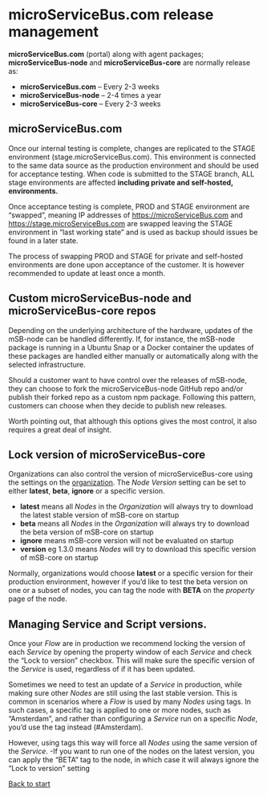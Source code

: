 # microServiceBus.com release management
**microServiceBus.com** (portal) along with agent packages; **microServiceBus-node** and **microServiceBus-core** are normally release as:

* **microServiceBus.com** – Every 2-3 weeks
* **microServiceBus-node** – 2-4 times a year
* **microServiceBus-core** – Every 2-3 weeks

## microServiceBus.com
Once our internal testing is complete, changes are replicated to the STAGE environment (stage.microServiceBus.com). This environment is connected to the same data source as the production environment and should be used for acceptance testing. When code is submitted to the STAGE branch, ALL stage environments are affected **including private and self-hosted, environments.**

Once acceptance testing is complete, PROD and STAGE environment are “swapped”, meaning IP addresses of https://microServiceBus.com and https://stage.microServiceBus.com are swapped leaving the STAGE environment in “last working state” and is used as backup should issues be found in a later state. 

The process of swapping PROD and STAGE for private and self-hosted environments are done upon acceptance of the customer. It is however recommended to update at least once a month.

## Custom microServiceBus-node and microServiceBus-core repos
Depending on the underlying architecture of the hardware, updates of the mSB-node can be handled differently. If, for instance, the mSB-node package is running in a Ubuntu Snap or a Docker container the updates of these packages are handled either manually or automatically along with the selected infrastructure. 

Should a customer want to have control over the releases of mSB-node, they can choose to fork the microServiceBus-node GitHub repo and/or publish their forked repo as a custom npm package. Following this pattern, customers can choose when they decide to publish new releases. 

Worth pointing out, that although this options gives the most control, it also requires a great deal of insight.


## Lock version of microServiceBus-core 
Organizations can also control the version of microServiceBus-core using the settings on the [organization](/microServiceBus.docs/nav/gettingstarted/organization). The *Node Version* setting can be set to either **latest**, **beta**, **ignore** or a specific version.
* **latest** means all *Nodes* in the *Organization* will always try to download the latest stable version of mSB-core on startup
* **beta** means all *Nodes* in the *Organization* will always try to download the beta version of mSB-core on startup
* **ignore** means mSB-core version will not be evaluated on startup
* **version** eg 1.3.0 means *Nodes* will try to download this specific version of mSB-core on startup

Normally, organizations would choose **latest** or a specific version for their production environment, however if you’d like to test the beta version on one or a subset of nodes, you can tag the node with **BETA** on the *property* page of the node.

## Managing Service and Script versions.
Once your *Flow* are in production we recommend locking the version of each *Service* by opening the property window of each *Service* and check the “Lock to version” checkbox. This will make sure the specific version of the *Service* is used, regardless of if it has been updated.

Sometimes we need to test an update of a *Service* in production, while making sure other *Nodes* are still using the last stable version. This is common in scenarios where a *Flow* is used by many *Nodes* using tags. In such cases, a specific tag is applied to one or more nodes, such as “Amsterdam”, and rather than configuring a *Service* run on a specific *Node*, you’d use the tag instead (#Amsterdam).

However, using tags this way will force all *Nodes* using the same version of the *Service*. -If you want to run one of the nodes on the latest version, you can apply the “BETA” tag to the node, in which case it will always ignore the “Lock to version” setting


[Back to start](/Wiki/View/1030)